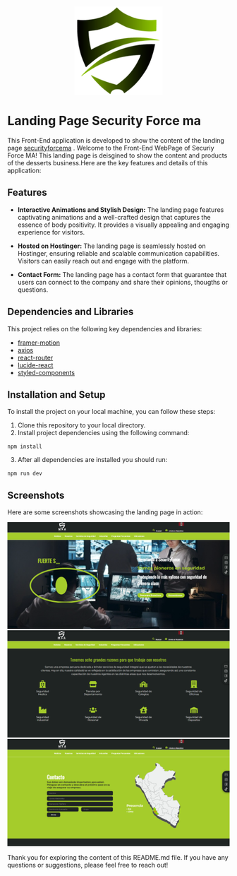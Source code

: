 <p align="center">
  <a href="https://securityforcema.com" target="_blank">
    <img src="https://github.com/DiegoPevi05/securityforcema-front/blob/main/public/logo192.png" width="200">
  </a>
</p>

# Landing Page Security Force ma

This Front-End application is developed to show the content of the landing page [securityforcema](https://securityforcema.com) .
Welcome to the Front-End WebPage of Securiy Force MA! This landing page is deisgined to show the content and products of the desserts business.Here are the key features and details of this application:

## Features

- **Interactive Animations and Stylish Design:** The landing page features captivating animations and a well-crafted design that captures the essence of body positivity. It provides a visually appealing and engaging experience for visitors.

- **Hosted on Hostinger:** The landing page is seamlessly hosted on Hostinger, ensuring reliable and scalable communication capabilities. Visitors can easily reach out and engage with the platform.

- **Contact Form:** The landing page has a contact form that guarantee that users can connect to the company and share their opinions, thougths or questions.

## Dependencies and Libraries

This project relies on the following key dependencies and libraries:

- [framer-motion](https://github.com/framer/motion#readme)
- [axios](https://axios-http.com/)
- [react-router](https://reactrouter.com/en/main)
- [lucide-react](https://lucide.dev/guide/packages/lucide-react)
- [styled-components](https://styled-components.com/)

## Installation and Setup

To install the project on your local machine, you can follow these steps:

1. Clone this repository to your local directory.
2. Install project dependencies using the following command:
```
npm install
```
3. After all dependencies are installed you should run:
```
npm run dev
```
## Screenshots

Here are some screenshots showcasing the landing page in action:

![Image1](https://github.com/DiegoPevi05/securityforcema-front/blob/main/public/web_1.png?raw=true)
![Image2](https://github.com/DiegoPevi05/securityforcema-front/blob/main/public/web_2.png?raw=true)
![Image3](https://github.com/DiegoPevi05/securityforcema-front/blob/main/public/web_3.png?raw=true)

Thank you for exploring the content of this README.md file. If you have any questions or suggestions, please feel free to reach out!
